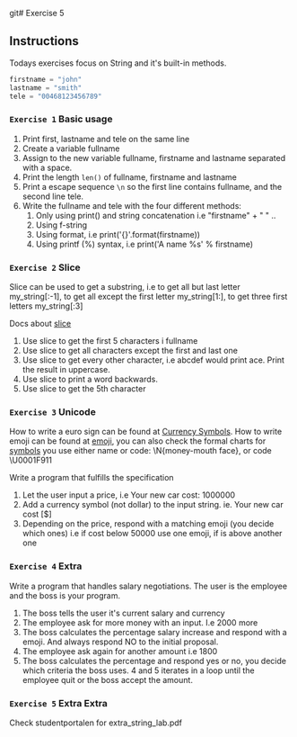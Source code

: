 git# Exercise 5

## Instructions

Todays exercises focus on String and it's built-in methods.

```Python
firstname = "john"
lastname = "smith"
tele = "00468123456789"
```

### `Exercise 1` Basic usage

1. Print first, lastname and tele on the same line
2. Create a variable fullname
3. Assign to the new variable fullname, firstname and lastname separated with a space.
4. Print the length `len()` of fullname, firstname and lastname
5. Print a escape sequence `\n` so the first line contains fullname, and the second line tele.
6. Write the fullname and tele with the four different methods:
   1. Only using print() and string concatenation i.e "firstname" + " " ..
   2. Using f-string
   3. Using format, i.e print('{}'.format(firstname))
   4. Using printf (%) syntax, i.e print('A name %s' % firstname)

### `Exercise 2` Slice

Slice can be used to get a substring, i.e to get all but last letter my_string[:-1], to get all except the first letter my_string[1:], to get three first letters my_string[:3]

Docs about [slice](https://docs.python.org/3/library/functions.html#slice)

1. Use slice to get the first 5 characters i fullname
2. Use slice to get all characters except the first and last one
3. Use slice to get every other character, i.e abcdef would print ace. Print the result in uppercase.
4. Use slice to print a word backwards.
5. Use slice to get the 5th character

<div class="page"/>

### `Exercise 3` Unicode

How to write a euro sign can be found at [Currency Symbols](https://www.unicode.org/charts/PDF/U20A0.pdf). How to write emoji can be found at [emoji](https://unicode.org/emoji/charts/full-emoji-list.html), you can also check the formal charts for [symbols](https://www.unicode.org/charts/#symbols) you use either name or code: \N{money-mouth face}, or code \U0001F911

Write a program that fulfills the specification

1. Let the user input a price, i.e Your new car cost: 1000000
2. Add a currency symbol (not dollar) to the input string. ie. Your new car cost [$]
3. Depending on the price, respond with a matching emoji (you decide which ones) i.e if cost below 50000 use one emoji, if is above another one

### `Exercise 4` Extra

Write a program that handles salary negotiations. The user is the employee and the boss is your program.

1. The boss tells the user it's current salary and currency
2. The employee ask for more money with an input. I.e 2000 more
3. The boss calculates the percentage salary increase and respond with a emoji. And always respond NO to the initial proposal.
4. The employee ask again for another amount i.e 1800
5. The boss calculates the percentage and respond yes or no, you decide which criteria the boss uses. 4 and 5 iterates in a loop until the employee quit or the boss accept the amount.

### `Exercise 5` Extra Extra

Check studentportalen for extra_string_lab.pdf
